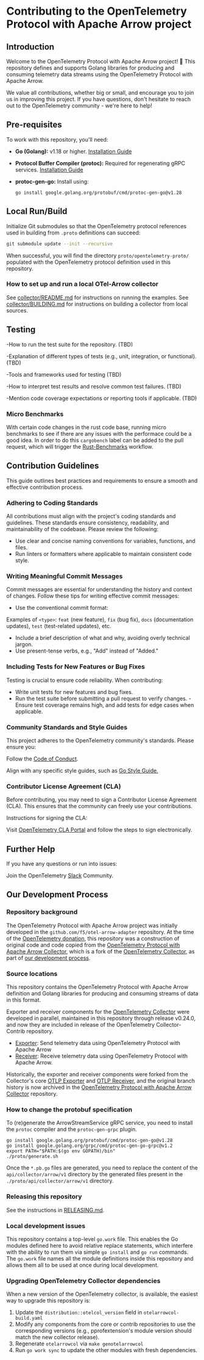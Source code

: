 # Contributing to the OpenTelemetry Protocol with Apache Arrow project

## Introduction

Welcome to the OpenTelemetry Protocol with Apache Arrow project! :tada:
This repository defines and supports Golang libraries for producing and
consuming telemetry data streams using the OpenTelemetry Protocol with Apache
Arrow.

We value all contributions, whether big or small, and encourage you to join us
in improving this project. If you have questions, don't hesitate to reach out to
the OpenTelemetry community - we're here to help!

## Pre-requisites

To work with this repository, you'll need:

- **Go (Golang):** v1.18 or higher. [Installation
  Guide](https://golang.org/doc/install)
- **Protocol Buffer Compiler (protoc):** Required for regenerating gRPC
  services. [Installation Guide](https://grpc.io/docs/protoc-installation/)
- **protoc-gen-go:** Install using:

  ```shell
  go install google.golang.org/protobuf/cmd/protoc-gen-go@v1.28
  ```

## Local Run/Build

Initialize Git submodules so that the OpenTelemetry protocol references
used in building from `.proto` definitions can succeed:

```bash
git submodule update --init --recursive
```

When successful, you will find the directory `proto/opentelemetry-proto/`
populated with the OpenTelemetry protocol definition used in this repository.

### How to set up and run a local OTel-Arrow collector

See [collector/README.md](./collector/README.md) for instructions on running the
examples. See [collector/BUILDING.md](./collector/BUILDING.md) for instructions
on building a collector from local sources.

## Testing

-How to run the test suite for the repository. (TBD)

-Explanation of different types of tests (e.g., unit, integration, or
functional). (TBD)

-Tools and frameworks used for testing (TBD)

-How to interpret test results and resolve common test failures. (TBD)

-Mention code coverage expectations or reporting tools if applicable. (TBD)

### Micro Benchmarks

With certain code changes in the rust code base, running micro benchmarks to
see if there are any issues with the performace could be a good idea. In order
to do this `cargobench` label can be added to the pull request, which will
trigger the [Rust-Benchmarks](.github/workflows/rust-bench.yml) workflow.

## Contribution Guidelines

This guide outlines best practices and requirements to ensure a smooth and
effective contribution process.

### Adhering to Coding Standards

All contributions must align with the project's coding standards and guidelines.
These standards ensure consistency, readability, and maintainability of the
codebase. Please review the following:

- Use clear and concise naming conventions for variables, functions, and files.
- Run linters or formatters where applicable to maintain consistent code style.

### Writing Meaningful Commit Messages

Commit messages are essential for understanding the history and context of
changes. Follow these tips for writing effective commit messages:

- Use the conventional commit format:

Examples of `<type>`: `feat` (new feature), `fix` (bug fix), `docs`
(documentation updates), `test` (test-related updates), etc.

- Include a brief description of what and why, avoiding overly technical jargon.
- Use present-tense verbs, e.g., "Add" instead of "Added."

### Including Tests for New Features or Bug Fixes

Testing is crucial to ensure code reliability. When contributing:

- Write unit tests for new features and bug fixes.
- Run the test suite before submitting a pull request to verify changes. -Ensure
test coverage remains high, and add tests for edge cases when applicable.

### Community Standards and Style Guides

This project adheres to the OpenTelemetry community's standards. Please ensure
you:

Follow the [Code of
Conduct](https://github.com/open-telemetry/community/blob/main/code-of-conduct.md).

Align with any specific style guides, such as [Go Style
Guide.](https://google.github.io/styleguide/go/)

### Contributor License Agreement (CLA)

Before contributing, you may need to sign a Contributor License Agreement (CLA).
This ensures that the community can freely use your contributions.

Instructions for signing the CLA:

Visit [OpenTelemetry CLA
Portal](https://docs.linuxfoundation.org/lfx/easycla/contributors) and follow
the steps to sign electronically.

## Further Help

If you have any questions or run into issues:

Join the OpenTelemetry
[Slack](https://cloud-native.slack.com/archives/C07S4Q67LTF) Community.

## Our Development Process

### Repository background

The OpenTelemetry Protocol with Apache Arrow project was initially developed in
the `github.com/f5/otel-arrow-adapter` repository.  At the time of the
[OpenTelemetry donation][DONATION], this repository was a construction of
original code and code copied from the [OpenTelemetry Protocol with Apache Arrow
Collector][OACGH], which is a fork of the [OpenTelemetry Collector][OTCGH], as
part of [our development process][DEVPROCESS].

### Source locations

This repository contains the OpenTelemetry Protocol with Apache Arrow definition
and Golang libraries for producing and consuming streams of data in this format.

Exporter and receiver components for the [OpenTelemetry Collector][OTCDOCS] were
developed in parallel, maintained in this repository through release v0.24.0,
and now they are included in release of the OpenTelemetry Collector-Contrib
repository.

- [Exporter][EXPORTER]: Send telemetry data using OpenTelemetry Protocol with
      Apache Arrow
- [Receiver][RECEIVER]: Receive telemetry data using OpenTelemetry Protocol with
      Apache Arrow.

Historically, the exporter and receiver components were forked from the
Collector's core [OTLP Exporter][OTLPEXPORTER] and [OTLP
Receiver][OTLPRECEIVER], and the original branch history is now archived in the
[OpenTelemetry Protocol with Apache Arrow Collector][OACGH] repository.

### How to change the protobuf specification

To (re)generate the ArrowStreamService gRPC service, you need to install the
`protoc` compiler and the `protoc-gen-grpc` plugin.

```shell
go install google.golang.org/protobuf/cmd/protoc-gen-go@v1.28
go install google.golang.org/grpc/cmd/protoc-gen-go-grpc@v1.2
export PATH="$PATH:$(go env GOPATH)/bin"
./proto/generate.sh
```

Once the `*.pb.go` files are generated, you need to replace the content of the
`api/collector/arrow/v1` directory by the generated files present in the
`./proto/api/collector/arrow/v1` directory.

### Releasing this repository

See the instructions in [RELEASING.md][].

### Local development issues

This repository contains a top-level `go.work` file.  This enables the Go
modules defined here to avoid relative replace statements, which interfere with
the ability to run them via simple `go install` and `go run` commands.  The
`go.work` file names all the module definitions inside this repository and
allows them all to be used at once during local development.

### Upgrading OpenTelemetry Collector dependencies

When a new version of the OpenTelemetry collector, is available, the easiest way
to upgrade this repository is:

1. Update the `distribution::otelcol_version` field in `otelarrowcol-build.yaml`
2. Modify any components from the core or contrib repositories to use the
   corresponding versions (e.g., pprofextension's module version should match
   the new collector release).
3. Regenerate `otelarrowcol` via `make genotelarrowcol`
4. Run `go work sync` to update the other modules with fresh dependencies.

[RELEASING.md]: ./RELEASING.md
[OTCDOCS]: https://opentelemetry.io/docs/collector/
[OTCGH]: https://github.com/open-telemetry/opentelemetry-collector
[OACGH]: https://github.com/open-telemetry/otel-arrow-collector
[EXPORTER]:
    https://github.com/open-telemetry/opentelemetry-collector-contrib/blob/main/exporter/otelarrowexporter/README.md
[RECEIVER]:
    https://github.com/open-telemetry/opentelemetry-collector-contrib/blob/main/receiver/otelarrowreceiver/README.md
[DONATION]: https://github.com/open-telemetry/community/issues/1332
[DEVPROCESS]: https://github.com/open-telemetry/otel-arrow-collector/issues/48
[OTLPRECEIVER]:
    https://github.com/open-telemetry/opentelemetry-collector/receiver/otlpreceiver
[OTLPEXPORTER]:
    https://github.com/open-telemetry/opentelemetry-collector/exporter/otlpexporter
